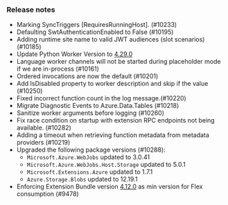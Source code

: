 ### Release notes

<!-- Please add your release notes in the following format:
- My change description (#PR)
-->
- Marking SyncTriggers [RequiresRunningHost]. (#10233)
- Defaulting SwtAuthenticationEnabled to False (#10195)
- Adding runtime site name to valid JWT audiences (slot scenarios) (#10185)
- Update Python Worker Version to [4.29.0](https://github.com/Azure/azure-functions-python-worker/releases/tag/4.28.1)
- Language worker channels will not be started during placeholder mode if we are in-process (#10161)
- Ordered invocations are now the default (#10201)
- Add IsDisabled property to worker description and skip if the value (#10250)
- Fixed incorrect function count in the log message.(#10220)
- Migrate Diagnostic Events to Azure.Data.Tables (#10218)
- Sanitize worker arguments before logging (#10260)
- Fix race condition on startup with extension RPC endpoints not being available. (#10282)
- Adding a timeout when retrieving function metadata from metadata providers (#10219)
- Upgraded the following package versions (#10288):
  - `Microsoft.Azure.WebJobs` updated to 3.0.41
  - `Microsoft.Azure.WebJobs.Host.Storage` updated to 5.0.1
  - `Microsoft.Extensions.Azure` updated to 1.7.1
  - `Azure.Storage.Blobs` updated to 12.19.1
- Enforcing Extension Bundle version [4.12.0](https://github.com/Azure/azure-functions-extension-bundles/releases/tag/4.12.0) as min version for Flex consumption (#9478)